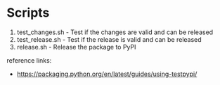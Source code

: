 # Scripts

1. test_changes.sh - Test if the changes are valid and can be released
2. test_release.sh - Test if the release is valid and can be released
3. release.sh - Release the package to PyPI


reference links:

- https://packaging.python.org/en/latest/guides/using-testpypi/